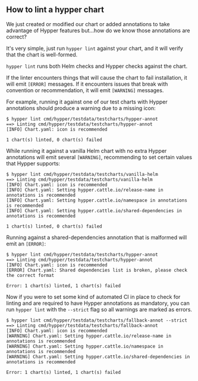 ## How to lint a hypper chart

We just created or modified our chart or added annotations to take advantage of Hypper features but...how do we know those annotations are correct?


It's very simple, just run `hypper lint` against your chart, and it will verify that the chart is well-formed.

`hypper lint` runs both Helm checks and Hypper checks against the chart.

If the linter encounters things that will cause the chart to fail installation, it will emit `[ERROR]` messages. If it encounters issues that break with convention or recommendation, it will emit `[WARNING]` messages.


For example, running it against one of our test charts with Hypper annotations should produce a warning due to a missing icon:

```shell
$ hypper lint cmd/hypper/testdata/testcharts/hypper-annot
==> Linting cmd/hypper/testdata/testcharts/hypper-annot
[INFO] Chart.yaml: icon is recommended

1 chart(s) linted, 0 chart(s) failed
```


While running it against a vanilla Helm chart with no extra Hypper annotations will emit several `[WARNING]`, recommending to set certain values that Hypper supports:


```shell
$ hypper lint cmd/hypper/testdata/testcharts/vanilla-helm 
==> Linting cmd/hypper/testdata/testcharts/vanilla-helm
[INFO] Chart.yaml: icon is recommended
[INFO] Chart.yaml: Setting hypper.cattle.io/release-name in annotations is recommended
[INFO] Chart.yaml: Setting hypper.cattle.io/namespace in annotations is recommended
[INFO] Chart.yaml: Setting hypper.cattle.io/shared-dependencies in annotations is recommended

1 chart(s) linted, 0 chart(s) failed
```

Running against a shared-dependencies annotation that is malformed will emit an `[ERROR]`:

```shell
$ hypper lint cmd/hypper/testdata/testcharts/hypper-annot
==> Linting cmd/hypper/testdata/testcharts/hypper-annot
[INFO] Chart.yaml: icon is recommended
[ERROR] Chart.yaml: Shared dependencies list is broken, please check the correct format

Error: 1 chart(s) linted, 1 chart(s) failed
```


Now if you were to set some kind of automated CI in place to check for linting and are required to have Hypper annotations as mandatory, you can run `hypper lint` with the `--strict` flag so all warnings are marked as errors.

```shell
$ hypper lint cmd/hypper/testdata/testcharts/fallback-annot --strict
==> Linting cmd/hypper/testdata/testcharts/fallback-annot
[INFO] Chart.yaml: icon is recommended
[WARNING] Chart.yaml: Setting hypper.cattle.io/release-name in annotations is recommended
[WARNING] Chart.yaml: Setting hypper.cattle.io/namespace in annotations is recommended
[WARNING] Chart.yaml: Setting hypper.cattle.io/shared-dependencies in annotations is recommended

Error: 1 chart(s) linted, 1 chart(s) failed
```